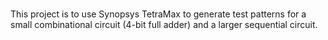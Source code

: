 #
This project is to use Synopsys TetraMax to generate test patterns for a small combinational circuit (4-bit full adder) and a larger sequential circuit.
